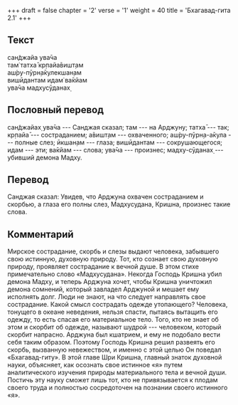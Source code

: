+++
draft = false
chapter = '2'
verse = '1'
weight = 40
title = 'Бхагавад-гита 2.1'
+++
## Текст

сан̃джайа ува̄ча  
там̇ татха̄ кр̣пайа̄вишт̣ам  
аш́ру-пӯрн̣а̄кулекшан̣ам  
вишӣдантам идам̇ ва̄кйам  
ува̄ча мадхусӯданах̣

## Пословный перевод

сан̃джайах̣ ува̄ча --- Санджая сказал; там --- на Арджуну; татха̄ --- так;
кр̣пайа̄ --- состраданием; а̄вишт̣ам --- охваченного; аш́ру-пӯрн̣а-а̄кула ---
полные слез; ӣкшан̣ам --- глаза; вишӣдантам --- сокрушающегося; идам ---
эти; ва̄кйам --- слова; ува̄ча --- произнес; мадху-сӯданах̣ --- убивший
демона Мадху.

## Перевод

Санджая сказал: Увидев, что Арджуна охвачен состраданием и скорбью, а
глаза его полны слез, Мадхусудана, Кришна, произнес такие слова.

## Комментарий

Мирское сострадание, скорбь и слезы выдают человека, забывшего свою
истинную, духовную природу. Тот, кто сознает свою духовную природу,
проявляет сострадание к вечной душе. В этом стихе примечательно слово
«Мадхусудана». Некогда Господь Кришна убил демона Мадху, и теперь
Арджуна хочет, чтобы Кришна уничтожил демона сомнений, который завладел
Арджуной и мешает ему исполнять долг. Люди не знают, на что следует
направлять свое сострадание. Какой смысл сострадать одежде утопающего?
Человека, тонущего в океане неведения, нельзя спасти, пытаясь вытащить
его одежду, то есть спасая его материальное тело. Того, кто не знает об
этом и скорбит об одежде, называют шудрой --- человеком, который скорбит
напрасно. Арджуна был кшатрием, и ему не подобало вести себя таким
образом. Поэтому Господь Кришна решил развеять его скорбь, вызванную
невежеством, и именно с этой целью Он поведал «Бхагавад-гиту». В этой
главе Шри Кришна, главный знаток духовной науки, объясняет, как осознать
свое истинное «я» путем аналитического изучения природы материального
тела и вечной души. Постичь эту науку сможет лишь тот, кто не
привязывается к плодам своего труда и полностью сосредоточен на познании
своего истинного «я».
